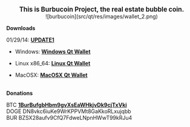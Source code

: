 <center><big><b>This is Burbucoin Project, the real estate bubble coin.</b></big></center>

<center>![burbucoin](src/qt/res/images/wallet_2.png)</center>

<b>Downloads</b>

01/29/14: <b><u>UPDATE1</u></b>

- Windows: **[Windows Qt Wallet](https://drive.google.com/file/d/0B7AaTLWP0PJiOE5sLXVWRE5lWTg/edit?usp=sharing)**

- Linux x86_64: **[Linux Qt Wallet](https://drive.google.com/file/d/0B7AaTLWP0PJiNW82VGpyUXFRVWs/edit?usp=sharing)**

- MacOSX: **[MacOSX Qt Wallet](https://drive.google.com/file/d/0B7AaTLWP0PJiUTBRNzhIdHgwZDA/edit?usp=sharing)**
<br><br>

<b>Donations</b>

BTC **[1BurBufgbHbm9gvXsEaWHkjvDk9cjTxVki](https://blockchain.info/address/1BurBufgbHbm9gvXsEaWHkjvDk9cjTxVki)**  
DOGE DN8vkc6iuKe9WrKPPVMt8GaKkoRLxujqbb<br>
BUR BZSX28aufv9CfQ7FdweLNpnHWwT99kRJu4


